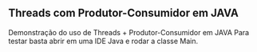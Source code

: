 ## Threads com Produtor-Consumidor em JAVA
Demonstração do uso de Threads + Produtor-Consumidor em JAVA
Para testar basta abrir em uma IDE Java e rodar a classe Main.
